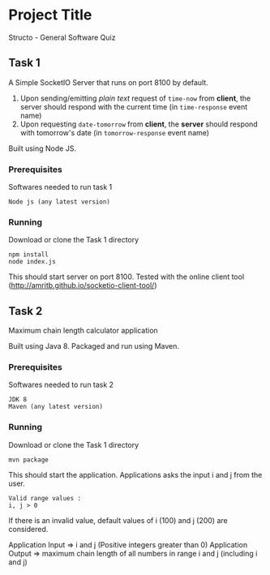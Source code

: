 # Project Title

Structo - General Software Quiz

## Task 1

A Simple SocketIO Server that runs on port 8100 by default.
1. Upon sending/emitting _plain text_ request of `time-now` from **client**, the server should respond with the current time (in `time-response` event name)
2. Upon requesting `date-tomorrow` from **client**, the **server** should respond with tomorrow's date (in `tomorrow-response` event name)

Built using Node JS.

### Prerequisites

Softwares needed to run task 1

```
Node js (any latest version)
```

### Running

Download or clone the Task 1 directory

```
npm install
node index.js
```

This should start server on port 8100.
Tested with the online client tool (http://amritb.github.io/socketio-client-tool/)

## Task 2

Maximum chain length calculator application

Built using Java 8. Packaged and run using Maven.

### Prerequisites

Softwares needed to run task 2

```
JDK 8 
Maven (any latest version)
```

### Running

Download or clone the Task 1 directory

```
mvn package
```

This should start the application.
Applications asks the input i and j from the user.

```
Valid range values :
i, j > 0
```

If there is an invalid value, default values of i (100) and j (200) are considered.

Application Input 		=> i and j (Positive integers greater than 0)
Application Output 		=> maximum chain length of all numbers in range i and j (including i and j)
